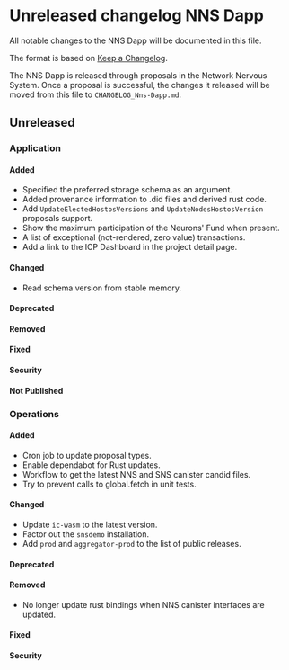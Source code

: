 # Unreleased changelog NNS Dapp

All notable changes to the NNS Dapp will be documented in this file.

The format is based on [Keep a Changelog](https://keepachangelog.com/en/1.0.0/).

The NNS Dapp is released through proposals in the Network Nervous System. Once a
proposal is successful, the changes it released will be moved from this file to
`CHANGELOG_Nns-Dapp.md`.

## Unreleased

### Application

#### Added

* Specified the preferred storage schema as an argument.
* Added provenance information to .did files and derived rust code.
* Add `UpdateElectedHostosVersions` and `UpdateNodesHostosVersion` proposals support.
* Show the maximum participation of the Neurons' Fund when present.
* A list of exceptional (not-rendered, zero value) transactions.
* Add a link to the ICP Dashboard in the project detail page.

#### Changed

* Read schema version from stable memory.

#### Deprecated

#### Removed

#### Fixed

#### Security

#### Not Published

### Operations

#### Added

* Cron job to update proposal types.
* Enable dependabot for Rust updates.
* Workflow to get the latest NNS and SNS canister candid files.
* Try to prevent calls to global.fetch in unit tests.

#### Changed

* Update `ic-wasm` to the latest version.
* Factor out the `snsdemo` installation.
* Add `prod` and `aggregator-prod` to the list of public releases.

#### Deprecated

#### Removed

* No longer update rust bindings when NNS canister interfaces are updated.

#### Fixed

#### Security
